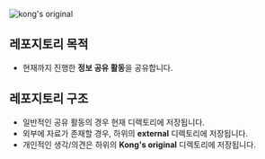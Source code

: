 ![kong's original](https://github.com/user-attachments/assets/85c2b58b-d8ed-407b-adee-2b6ead6d89d3)

## 레포지토리 목적
- 현재까지 진행한 **정보 공유 활동**을 공유합니다.

## 레포지토리 구조
- 일반적인 공유 활동의 경우 현재 디렉토리에 저장됩니다.
- 외부에 자료가 존재할 경우, 하위의 **external** 디렉토리에 저장됩니다.
- 개인적인 생각/의견은 하위의 **Kong's original** 디렉토리에 저장됩니다.
